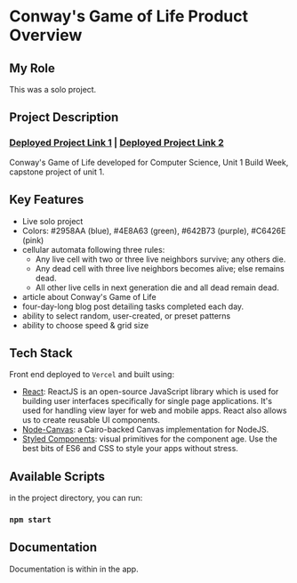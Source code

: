 # Conway's Game of Life Product Overview

## My Role

This was a solo project.

## Project Description

### [Deployed Project Link 1](https://cs-bw.now.sh/)   |   [Deployed Project Link 2](https://www.aquoco.co/erica-ingram/cgol/index.html)

Conway's Game of Life developed for Computer Science, Unit 1 Build Week, capstone project of unit 1.
## Key Features

- Live solo project
- Colors:  #2958AA (blue), #4E8A63 (green), #642B73 (purple), #C6426E (pink)
- cellular automata following three rules:
  - Any live cell with two or three live neighbors survive; any others die.
  - Any dead cell with three live neighbors becomes alive; else remains dead.
  - All other live cells in next generation die and all dead remain dead.
- article about Conway's Game of Life
- four-day-long blog post detailing tasks completed each day.
- ability to select random, user-created, or preset patterns
- ability to choose speed & grid size

## Tech Stack

Front end deployed to `Vercel` and built using:

- [React](https://reactjs.org/): ReactJS is an open-source JavaScript library which is used for building user interfaces specifically for single page applications. It's used for handling view layer for web and mobile apps. React also allows us to create reusable UI components.
- [Node-Canvas](https://github.com/Automattic/node-canvas):  a Cairo-backed Canvas implementation for NodeJS.
- [Styled Components](https://styled-components.com/):  visual primitives for the component age.  Use the best bits of ES6 and CSS to style your apps without stress.

## Available Scripts 

in the project directory, you can run: 

### `npm start`

## Documentation

Documentation is within in the app.

